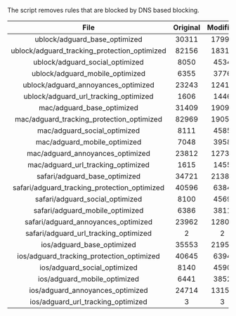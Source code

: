 The script removes rules that are blocked by DNS based blocking.


| File | Original | Modified |
|:----:|:-----:|:-----:|
| ublock/adguard_base_optimized | 30311 | 17995 |
| ublock/adguard_tracking_protection_optimized | 82156 | 18314 |
| ublock/adguard_social_optimized | 8050 | 4534 |
| ublock/adguard_mobile_optimized | 6355 | 3776 |
| ublock/adguard_annoyances_optimized | 23243 | 12412 |
| ublock/adguard_url_tracking_optimized | 1606 | 1446 |
| mac/adguard_base_optimized | 31409 | 19094 |
| mac/adguard_tracking_protection_optimized | 82969 | 19058 |
| mac/adguard_social_optimized | 8111 | 4585 |
| mac/adguard_mobile_optimized | 7048 | 3958 |
| mac/adguard_annoyances_optimized | 23812 | 12730 |
| mac/adguard_url_tracking_optimized | 1615 | 1455 |
| safari/adguard_base_optimized | 34721 | 21383 |
| safari/adguard_tracking_protection_optimized | 40596 | 6384 |
| safari/adguard_social_optimized | 8100 | 4569 |
| safari/adguard_mobile_optimized | 6386 | 3811 |
| safari/adguard_annoyances_optimized | 23962 | 12802 |
| safari/adguard_url_tracking_optimized | 2 | 2 |
| ios/adguard_base_optimized | 35553 | 21955 |
| ios/adguard_tracking_protection_optimized | 40645 | 6394 |
| ios/adguard_social_optimized | 8140 | 4590 |
| ios/adguard_mobile_optimized | 6441 | 3852 |
| ios/adguard_annoyances_optimized | 24714 | 13154 |
| ios/adguard_url_tracking_optimized | 3 | 3 |
